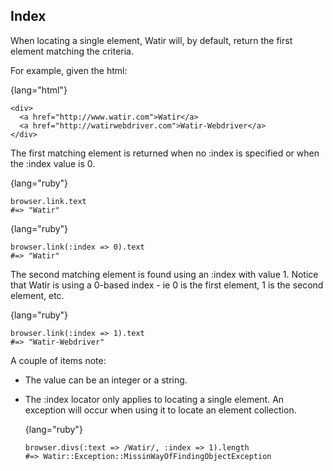 ## Index

When locating a single element, Watir will, by default, return the first element matching the criteria. 

For example, given the html:

{lang="html"}
~~~~~~~~
<div>
  <a href="http://www.watir.com">Watir</a>
  <a href="http://watirwebdriver.com">Watir-Webdriver</a>
</div>
~~~~~~~~

The first matching element is returned when no :index is specified or when the :index value is 0.

{lang="ruby"}
~~~~~~~~
browser.link.text
#=> "Watir"
~~~~~~~~

{lang="ruby"}
~~~~~~~~
browser.link(:index => 0).text
#=> "Watir"
~~~~~~~~

The second matching element is found using an :index with value 1. Notice that Watir is using a 0-based index - ie 0 is the first element, 1 is the second element, etc.

{lang="ruby"}
~~~~~~~~
browser.link(:index => 1).text
#=> "Watir-Webdriver"
~~~~~~~~

A couple of items note:

* The value can be an integer or a string.
* The :index locator only applies to locating a single element. An exception will occur when using it to locate an element collection.

  {lang="ruby"}
  ~~~~~~~~
  browser.divs(:text => /Watir/, :index => 1).length
  #=> Watir::Exception::MissinWayOfFindingObjectException
  ~~~~~~~~